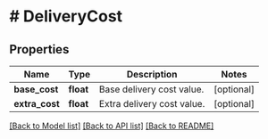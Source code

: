 # # DeliveryCost

## Properties

Name | Type | Description | Notes
------------ | ------------- | ------------- | -------------
**base_cost** | **float** | Base delivery cost value. | [optional]
**extra_cost** | **float** | Extra delivery cost value. | [optional]

[[Back to Model list]](../../README.md#models) [[Back to API list]](../../README.md#endpoints) [[Back to README]](../../README.md)
